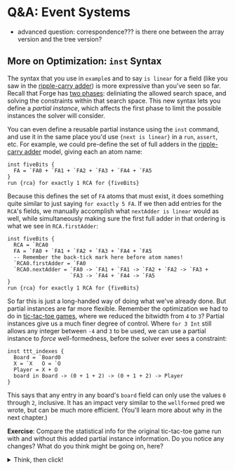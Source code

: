 # Q&A: Event Systems





* advanced question: correspondence??? is there one between the array version and the tree version? 



## More on Optimization: `inst` Syntax

The syntax that you use in `example`s and to say `is linear` for a field (like you saw in the [ripple-carry adder](../adder/rca.md)) is more expressive than you've seen so far. Recall that Forge has [two phases](./static.md): deliniating the allowed search space, and solving the constraints within that search space. This new syntax lets you define a _partial instance_, which affects the first phase to limit the possible instances the solver will consider.

You can even define a reusable partial instance using the `inst` command, and use it in the same place you'd use `{next is linear}` in a `run`, `assert`, etc. For example, we could pre-define the set of full adders in the [ripple-carry adder](../adder/rca.md) model, giving each an atom name:

```alloy
inst fiveBits {
  FA = `FA0 + `FA1 + `FA2 + `FA3 + `FA4 + `FA5
} 
run {rca} for exactly 1 RCA for {fiveBits}
```

Because this defines the set of `FA` atoms that must exist, it does something quite similar to just saying `for exactly 5 FA`. If we then add entries for the `RCA`'s fields, we manually accomplish what `nextAdder is linear` would as well, while simultaneously making sure the first full adder in that ordering is what we see in `RCA.firstAdder`:

```alloy
inst fiveBits {
  RCA = `RCA0 
  FA = `FA0 + `FA1 + `FA2 + `FA3 + `FA4 + `FA5
  -- Remember the back-tick mark here before atom names! 
  `RCA0.firstAdder = `FA0
  `RCA0.nextAdder = `FA0 -> `FA1 + `FA1 -> `FA2 + `FA2 -> `FA3 + 
                    `FA3 -> `FA4 + `FA4 -> `FA5
} 
run {rca} for exactly 1 RCA for {fiveBits}
```

So far this is just a long-handed way of doing what we've already done. But partial instances are far more flexible. Remember the optimization we had to do in [tic-tac-toe games](../ttt/ttt_games.md), where we reduced the bitwidth from `4` to `3`? Partial instances give us a much finer degree of control. Where `for 3 Int` still allows any integer between `-4` and `3` to be used, we can use a partial instance to _force_ well-formedness, before the solver ever sees a constraint: 

```forge 
inst ttt_indexes {
  Board = `Board0
  X = `X   O = `O
  Player = X + O
  board in Board -> (0 + 1 + 2) -> (0 + 1 + 2) -> Player
}
```

This says that any entry in any board's `board` field can only use the values `0` through `2`, inclusive. It has an impact very similar to the `wellformed` pred we wrote, but can be much more efficient. (You'll learn more about why in the next chapter.)

**Exercise**: Compare the statistical info for the original tic-tac-toe game run with and without this added partial instance information. Do you notice any changes? What do you think might be going on, here? 

<details>
<summary>Think, then click!</summary>

The statistical information is reporting runtime, but also something else: the number of "clauses" and "variables". It turns out these express how big the boolean constraint problem is before the solver gets it. Partial instances can reduce these, and thus make the problem easier for the solver. 

</details>
